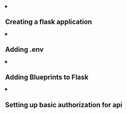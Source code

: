 <details>
<summary><h2>Creating a flask application</h2></summary>


First we will need to create a **virtual-enviornment** for our python file. The virtual-enviorment creates a contained location where the modules we install with **pip** are stored, set to the project only. 

`$ python3 -m venv venv`    The last word of this line is the name of the virtual enviorment folder. *"python3" will be different depending on what version you're using*

Next step is to **activate** the virtual enviorment. There's different ways to activate the enviorment depending on the platform and shell you're using.

## Windows:

### **cmd.exe:** `<venv>\Scripts\activate.bat`

### **PowerShell:**   `<venv>\Scripts\Activate.ps1`

## POSIX:
### **bash/zsh:**   `$ source <venv>/bin/activate`

### **PowerShell:**   `$ <venv>/bin/Activate.ps1`

### *To Deactivate*  `deactivate`


If project is being used in a git repository, add the virtual enviorment folder to **.gitignore**.


Once virutal enviorment is activated, start by installing **Flask** module with `pip install flask flask-cors` *"pip" will be different depending on version*

<details>
<summary><h3>What is cors?</h3></summary>

cors is short for **Cross-Origin Resource**, it's a protocol that allows servers to recieve requests from different domains. Without cors, if a website doesn't have the same domain name as the api routes, the api will be blocked due to cors policy.

</details>

After Flask is installed, create a file for the application *(application.py)*. In the file, paste the following flask template below.


```
import os
from flask import Flask
from flask_cors import CORS

app = Flask(__name__)
CORS(app)

# This is how a route works
@app.route('/', methods=['GET'])
def root():
    return {"message": 'ok'}

if __name__ == '__main__':
    port = int(os.environ.get('PORT', 5000))
    app.run(host='0.0.0.0', port=port, debug=True)

```


</details>


<details>
<summary><h2>Adding .env</h2></summary>

.env allows you to hide certain lines of code to not be pushed to a repository this imporoves secruity to the code.

First once you created your virtual enviorment and application, import dotenv module `pip3 install python-dotenv`

### after the module is installed, create a **.env** file and add the file in the .gitignore file (important)

inside .env, this is where we put lines of code we want to use but don't want anybody to see **(ex: api keys)**. paste the following for example.

```
ENV_EXAMPLE=This is an example
another_Example=https://www.google.com
```

before the equal sign is the name of the env variable **(case sensitive)** after the equal is the value.

in your application file, paste the following

```
import os
from dotenv import load_dotenv

# loads the env variables in application 
load_dotenv()

print(os.environ.get("ENV_EXAMPLE")) # This is an example
print(os.environ.get("another_Example")) # https://www.google.com
```

</details>


<details>
<summary><h2>Adding Blueprints to Flask</h2></summary>

Blueprints in Flask allows us to seperate the api routes into different files otherwise called **Seperation of concern**.

First create a new file, call it what you need but for now we'll call it **blueprint_example.py** and paste the following code

## blueprint_example.py
```
from flask import Blueprint


example_blueprint = Blueprint("blueprint_example", __name__)  # inside of "blueprint_example" string should be the name of the file


# It's recomended to add /example to every route as the main path of the blueprint routes to seperate the routes by path

@example_blueprint.route('/example', methods=['GET'])
def example():
    return {"message": 'This is a blueprint example'}

```

On the imports of your application.py add another import `from example import example_blueprint`. **example_blueprint** is the variable we called for the blueprint route in blueprint_example.py

The final step is to register the blueprint to the app route below the app variable `app.register_blueprint(example_blueprint)`

Your application.py currently should look something like this

## application.py
```
import os
from flask import Flask
from flask_cors import CORS

# imports from blueprint
from blueprint_example import example_blueprint

app = Flask(__name__)
CORS(app)

# connects blueprint to the app routes
app.register_blueprint(example_blueprint)

# This is how a route works
@app.route('/', methods=['GET'])
def root():
    return {"message": 'ok'}

if __name__ == '__main__':
    port = int(os.environ.get('PORT', 5000))
    app.run(host='0.0.0.0', port=port, debug=True)
```
After the final step, your example_blueprint route should work as normal.

</details>


<details>
<summary><h2>Setting up basic authorization for api</h2></summary>

To make sure not just anybody can use the api endpoints, we can Authentication a user based on if they're Authorized to use the api endpoint

<details>
<summary><h3>The Difference Between Authentication and Authorization</h3></summary>
[Link that talks about the subject](https://www.onelogin.com/learn/authentication-vs-authorization#:~:text=Authentication%20and%20authorization%20are%20two,authorization%20determines%20their%20access%20rights.)

Authentication and Authorization may sound alike, but each plays a different role in securing systems and data. Unfortunately, people often use both terms interchangeably as they both refer to system access. However, they are distinct processes. Simply put, one verifies the identity of a user or service before granting them access, while the other determines what they can do once they have access.

The best way to illustrate the differences between the two terms is with a simple example. Let's say you decide to go and visit a friend's home. On arrival, you knock on the door, and your friend opens it. She recognizes you (authentication) and greets you. As your friend has authenticated you, she is now comfortable letting you into her home. However, based on your relationship, there are certain things you can do and others you cannot (authorization). For example, you may enter the kitchen area, but you cannot go into her private office. In other words, you have the authorization to enter the kitchen, but access to her private office is prohibited.

</details>


</details>